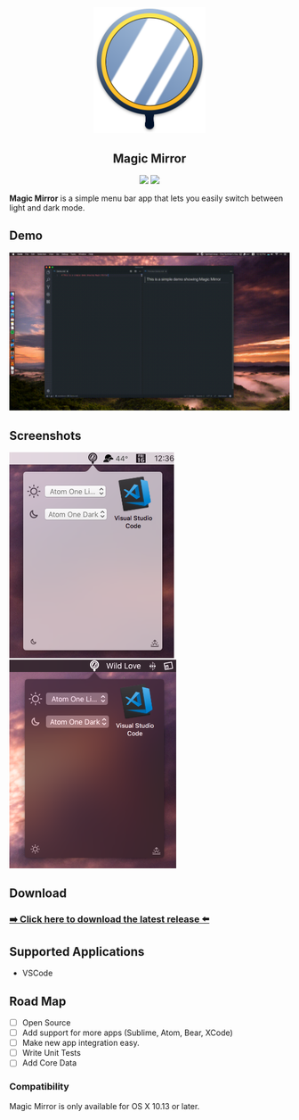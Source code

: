 <p align="center">
    <img src="Readme/Logo.png" width="200" max-width="80%" alt="Magic Mirror" />
</p>
<h2 align="center">
  Magic Mirror
</h2>
<p align="center">
    <img src="https://img.shields.io/badge/Swift-4.0-orange.svg" />
    <a href="https://github.com/nehayward/Magic-Mirror/releases/download/v0.1/Magic.Mirror.zip">
      <img src="https://img.shields.io/badge/version-v0.1-blue.svg" />
    </a>
</p>

**Magic Mirror** is a simple menu bar app that lets you easily switch between light and dark mode.

## Demo
![Demo](Readme/Demo.gif)

## Screenshots
![Light](Readme/LightView.png)
![Dark](Readme/DarkView.png)

## Download

### [➡️ Click here to download the latest release ️⬅️ ](https://github.com/nehayward/Magic-Mirror/releases/download/v0.1/Magic.Mirror.zip)

## Supported Applications
- VSCode


## Road Map
- [ ] Open Source
- [ ] Add support for more apps (Sublime, Atom, Bear, XCode)
- [ ] Make new app integration easy.
- [ ] Write Unit Tests
- [ ] Add Core Data

### Compatibility

Magic Mirror is only available for OS X 10.13 or later.

